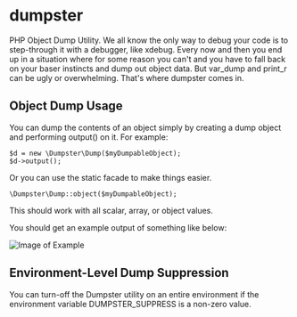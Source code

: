 # dumpster

PHP Object Dump Utility. We all know the only way to debug your code is to step-through it with a debugger, like xdebug. Every now and then you end up in a situation where for some reason you can't and you have to fall back on your baser instincts and dump out object data. But var_dump and print_r can be ugly or overwhelming. That's where dumpster comes in.

## Object Dump Usage

You can dump the contents of an object simply by creating a dump object and performing output() on it. For example:

    $d = new \Dumpster\Dump($myDumpableObject);
    $d->output();

Or you can use the static facade to make things easier.

    \Dumpster\Dump::object($myDumpableObject);

This should work with all scalar, array, or object values.

You should get an example output of something like below:

![Image of Example](./doc/exmaple-output.png)


## Environment-Level Dump Suppression

You can turn-off the Dumpster utility on an entire environment if the environment variable DUMPSTER_SUPPRESS is a non-zero value.

